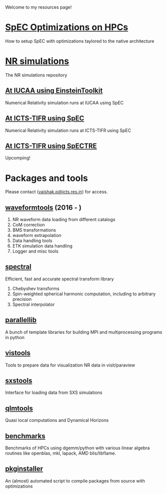 
Welcome to my resources page!


# [SpEC Optimizations on HPCs](spec_optimizations/optimizations.md)
How to setup SpEC with optimizations taylored to the native architecture

# [NR simulations](https://github.com/vaishakp/nrsimulations/tree/main)
The NR simulations repository 

## [At IUCAA using EinsteinToolkit](https://github.com/vaishakp/nrsimulations/blob/1b09c8e3580ef111330a75800bab9a487fa1dad4/IUCAA_sims.md)

Numerical Relativity simulation runs at IUCAA using SpEC

## [At ICTS-TIFR using SpEC](https://github.com/vaishakp/nrsimulations/blob/299895b7e6860a9a93f2cf0f89978efddaf6c4c1/EccentricAlignedPrecessing.md)
Numerical Relativity simulation runs at ICTS-TIFR using SpEC

## [At ICTS-TIFR using SpECTRE](SpECTRE_sims_ICTS.md)
Upcomping!

# Packages and tools

Please contact (vaishak.p@icts.res.in) for access.


## [waveformtools](https://gitlab.com/vaishakp/waveformtools) (2016 - )
1. NR waveform data loading from different catalogs
2. CoM correction
3. BMS transformations
4. waveform extrapolation
5. Data handling tools
6. ETK simulation data handling
7. Logger and misc tools


## [spectral](https://github.com/vaishakp/spectral)
Efficient, fast and accurate spectral transform library
1. Chebyshev transforms
2. Spin-weighted spherical harmonic computation, including to arbitrary precision
3. Spectral interpolator


## [parallellib](https://github.com/vaishakp/parallellib)
A bunch of template libraries for building MPI and multiprocessing programs in python

## [vistools](https://github.com/vaishakp/vistools)
Tools to prepare data for visualization NR data in visit/paraview

## [sxstools](https://github.com/vaishakp/sxstools)
Interface for loading data from SXS simulations

## [qlmtools](https://github.com/vaishakp/qlmtools)
Quasi local computations and Dynamical Horizons 

## [benchmarks](https://gitlab.com/vaishakp/benchmarks)
Benchmarks of HPCs using dgemm/python with various linear algebra routines like openblas, mkl, lapack, AMD blis/libflame.

## [pkginstaller](https://gitlab.com/vaishakp/pkginstaller)
An (almost) automated script to compile packages from source with optimizations
